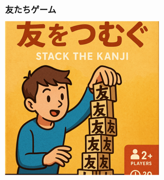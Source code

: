 # 友たちゲーム
![目標画像](https://github.com/tkmsTsuji/AIhackathon2025/blob/main/ChatGPT%20Image%202025%E5%B9%B43%E6%9C%8829%E6%97%A5%2013_54_00.png)
